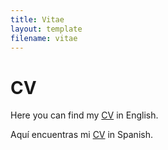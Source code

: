 ```yaml
---
title: Vitae
layout: template
filename: vitae
--- 
```


# CV

Here you can find my [CV](https://www.dropbox.com/s/993p8rkj2pdeid8/Woo-Mora%20CV.pdf?dl=0) in English.

Aquí encuentras mi [CV](https://www.dropbox.com/s/993p8rkj2pdeid8/Woo-Mora%20CV.pdf?dl=0) in Spanish.

